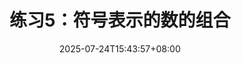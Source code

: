 ---
weight: 270
title: "练习5：符号表示的数的组合"
description: ""
icon: "article"
date: "2025-07-24T15:43:57+08:00"
lastmod: "2025-07-24T15:43:57+08:00"
draft: true
toc: true
---